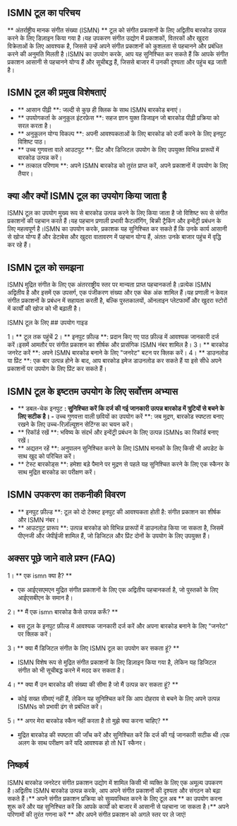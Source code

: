 ## ISMN टूल का परिचय

** अंतर्राष्ट्रीय मानक संगीत संख्या (ISMN) ** टूल को संगीत प्रकाशनों के लिए अद्वितीय बारकोड उत्पन्न करने के लिए डिज़ाइन किया गया है।यह उपकरण संगीत उद्योग में प्रकाशकों, वितरकों और खुदरा विक्रेताओं के लिए आवश्यक है, जिससे उन्हें अपने संगीत प्रकाशनों को कुशलता से पहचानने और प्रबंधित करने की अनुमति मिलती है।ISMN का उपयोग करके, आप यह सुनिश्चित कर सकते हैं कि आपके संगीत प्रकाशन आसानी से पहचानने योग्य हैं और सूचीबद्ध हैं, जिससे बाजार में उनकी दृश्यता और पहुंच बढ़ जाती है।

## ISMN टूल की प्रमुख विशेषताएं

- ** आसान पीढ़ी **: जल्दी से कुछ ही क्लिक के साथ ISMN बारकोड बनाएं।
- ** उपयोगकर्ता के अनुकूल इंटरफ़ेस **: सहज ज्ञान युक्त डिजाइन जो बारकोड पीढ़ी प्रक्रिया को सरल करता है।
- ** अनुकूलन योग्य विकल्प **: अपनी आवश्यकताओं के लिए बारकोड को दर्जी करने के लिए इनपुट विशिष्ट पाठ।
- ** उच्च गुणवत्ता वाले आउटपुट **: प्रिंट और डिजिटल उपयोग के लिए उपयुक्त विभिन्न प्रारूपों में बारकोड उत्पन्न करें।
- ** तत्काल परिणाम **: अपने ISMN बारकोड को तुरंत प्राप्त करें, अपने प्रकाशनों में उपयोग के लिए तैयार।

## क्या और क्यों ISMN टूल का उपयोग किया जाता है

ISMN टूल का उपयोग मुख्य रूप से बारकोड उत्पन्न करने के लिए किया जाता है जो विशिष्ट रूप से संगीत प्रकाशनों की पहचान करते हैं।यह पहचान प्रणाली प्रभावी कैटलॉगिंग, बिक्री ट्रैकिंग और इन्वेंट्री प्रबंधन के लिए महत्वपूर्ण है।ISMN का उपयोग करके, प्रकाशक यह सुनिश्चित कर सकते हैं कि उनके कार्य आसानी से खोज योग्य हैं और डेटाबेस और खुदरा वातावरण में पहचान योग्य हैं, अंततः उनके बाजार पहुंच में वृद्धि कर रहे हैं।

## ISMN टूल को समझना

ISMN मुद्रित संगीत के लिए एक अंतरराष्ट्रीय स्तर पर मान्यता प्राप्त पहचानकर्ता है।प्रत्येक ISMN अद्वितीय है और इसमें एक उपसर्ग, एक पंजीकरण संख्या और एक चेक अंक शामिल हैं।यह प्रणाली न केवल संगीत प्रकाशनों के प्रबंधन में सहायता करती है, बल्कि पुस्तकालयों, ऑनलाइन प्लेटफार्मों और खुदरा स्टोरों में कार्यों की खोज को भी बढ़ाती है।

ISMN टूल के लिए ## उपयोग गाइड

1। ** टूल तक पहुंचें
2। ** इनपुट फ़ील्ड **: प्रदान किए गए पाठ फ़ील्ड में आवश्यक जानकारी दर्ज करें।इसमें आमतौर पर संगीत प्रकाशन का शीर्षक और प्रासंगिक ISMN नंबर शामिल है।
3। ** बारकोड जनरेट करें **: अपने ISMN बारकोड बनाने के लिए "जनरेट" बटन पर क्लिक करें।
4। ** डाउनलोड या प्रिंट **: एक बार उत्पन्न होने के बाद, आप बारकोड इमेज डाउनलोड कर सकते हैं या इसे सीधे अपने प्रकाशनों पर उपयोग के लिए प्रिंट कर सकते हैं।

## ISMN टूल के इष्टतम उपयोग के लिए सर्वोत्तम अभ्यास

- ** डबल-चेक इनपुट **: सुनिश्चित करें कि दर्ज की गई जानकारी उत्पन्न बारकोड में त्रुटियों से बचने के लिए सटीक है।
-** उच्च गुणवत्ता वाली छवियों का उपयोग करें **: जब मुद्रण, बारकोड स्पष्टता बनाए रखने के लिए उच्च-रिज़ॉल्यूशन सेटिंग्स का चयन करें।
- ** रिकॉर्ड रखें **: भविष्य के संदर्भ और इन्वेंट्री प्रबंधन के लिए उत्पन्न ISMNs का रिकॉर्ड बनाए रखें।
- ** अद्यतन रहें **: अनुपालन सुनिश्चित करने के लिए ISMN मानकों के लिए किसी भी अपडेट के साथ खुद को परिचित करें।
- ** टेस्ट बारकोड्स **: हमेशा बड़े पैमाने पर मुद्रण से पहले यह सुनिश्चित करने के लिए एक स्कैनर के साथ मुद्रित बारकोड का परीक्षण करें।

## ISMN उपकरण का तकनीकी विवरण

- ** इनपुट फ़ील्ड **: टूल को दो टेक्स्ट इनपुट की आवश्यकता होती है: संगीत प्रकाशन का शीर्षक और ISMN नंबर।
- ** आउटपुट प्रारूप **: उत्पन्न बारकोड को विभिन्न प्रारूपों में डाउनलोड किया जा सकता है, जिसमें पीएनजी और जेपीईजी शामिल हैं, जो डिजिटल और प्रिंट दोनों के उपयोग के लिए उपयुक्त हैं।

## अक्सर पूछे जाने वाले प्रश्न (FAQ)

1। ** एक ismn क्या है? **
- एक आईएसएमएन मुद्रित संगीत प्रकाशनों के लिए एक अद्वितीय पहचानकर्ता है, जो पुस्तकों के लिए आईएसबीएन के समान है।

2। ** मैं एक ismn बारकोड कैसे उत्पन्न करूँ? **
- बस टूल के इनपुट फ़ील्ड में आवश्यक जानकारी दर्ज करें और अपना बारकोड बनाने के लिए "जनरेट" पर क्लिक करें।

3। ** क्या मैं डिजिटल संगीत के लिए ISMN टूल का उपयोग कर सकता हूं? **
- ISMN विशेष रूप से मुद्रित संगीत प्रकाशनों के लिए डिज़ाइन किया गया है, लेकिन यह डिजिटल संगीत को भी सूचीबद्ध करने में मदद कर सकता है।

4। ** क्या मैं उन बारकोड की संख्या की सीमा है जो मैं उत्पन्न कर सकता हूं? **
- कोई सख्त सीमाएं नहीं हैं, लेकिन यह सुनिश्चित करें कि आप दोहराव से बचने के लिए अपने उत्पन्न ISMNs को प्रभावी ढंग से प्रबंधित करें।

5। ** अगर मेरा बारकोड स्कैन नहीं करता है तो मुझे क्या करना चाहिए? **
- मुद्रित बारकोड की स्पष्टता की जाँच करें और सुनिश्चित करें कि दर्ज की गई जानकारी सटीक थी।एक अलग के साथ परीक्षण करें यदि आवश्यक हो तो NT स्कैनर।

## निष्कर्ष

ISMN बारकोड जनरेटर संगीत प्रकाशन उद्योग में शामिल किसी भी व्यक्ति के लिए एक अमूल्य उपकरण है।अद्वितीय ISMN बारकोड उत्पन्न करके, आप अपने संगीत प्रकाशनों की दृश्यता और संगठन को बढ़ा सकते हैं।** अपने संगीत प्रकाशन प्रक्रिया को सुव्यवस्थित करने के लिए टूल अब ** का उपयोग करना शुरू करें और यह सुनिश्चित करें कि आपके कार्यों को बाजार में आसानी से पहचाना जा सकता है।** अपने परिणामों की तुरंत गणना करें ** और अपने संगीत प्रकाशन को अगले स्तर पर ले जाएं!